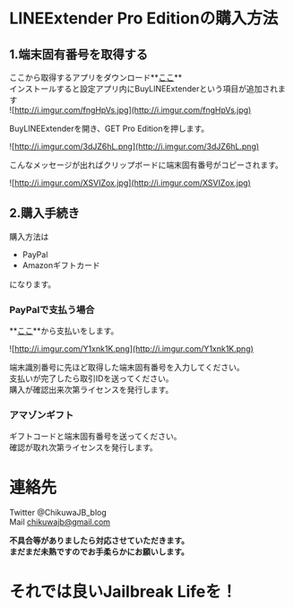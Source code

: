 # LINEExtender Pro Editionの購入方法

## 1.端末固有番号を取得する  
ここから取得するアプリをダウンロード**[ここ](https://www.dropbox.com/s/yzucwsd5ufccndn/com.chikuwa.buylineextender_0.0.1_iphoneos-arm.deb?dl=0)**  
インストールすると設定アプリ内にBuyLINEExtenderという項目が追加されます  
![http://i.imgur.com/fngHpVs.jpg](http://i.imgur.com/fngHpVs.jpg)  

BuyLINEExtenderを開き、GET Pro Editionを押します。  

![http://i.imgur.com/3dJZ6hL.png](http://i.imgur.com/3dJZ6hL.png)  

こんなメッセージが出ればクリップボードに端末固有番号がコピーされます。  

![http://i.imgur.com/XSVIZox.jpg](http://i.imgur.com/XSVIZox.jpg)  

## 2.購入手続き

購入方法は  

- PayPal
- Amazonギフトカード

になります。

### PayPalで支払う場合

**[ここ](http://lineextender.github.io/buy.html)**から支払いをします。  

![http://i.imgur.com/Y1xnk1K.png](http://i.imgur.com/Y1xnk1K.png)  

端末識別番号に先ほど取得した端末固有番号を入力してください。  
支払いが完了したら取引IDを送ってください。  
購入が確認出来次第ライセンスを発行します。  

### アマゾンギフト
ギフトコードと端末固有番号を送ってください。  
確認が取れ次第ライセンスを発行します。  

# 連絡先
Twitter @ChikuwaJB_blog  
Mail chikuwajb@gmail.com

**不具合等がありましたら対応させていただきます。**  
**まだまだ未熟ですのでお手柔らかにお願いします。**

# それでは良いJailbreak Lifeを！


